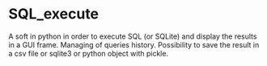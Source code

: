 # SQL_execute
A soft in python in order to execute SQL (or SQLite) and display the results in a GUI frame. Managing of queries  history. Possibility to save the result in a csv file or sqlite3 or python object with pickle.
